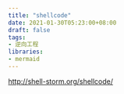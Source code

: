 ```yaml
---
title: "shellcode"
date: 2021-01-30T05:23:00+08:00
draft: false
tags:
- 逆向工程
libraries:
- mermaid
---
```


http://shell-storm.org/shellcode/